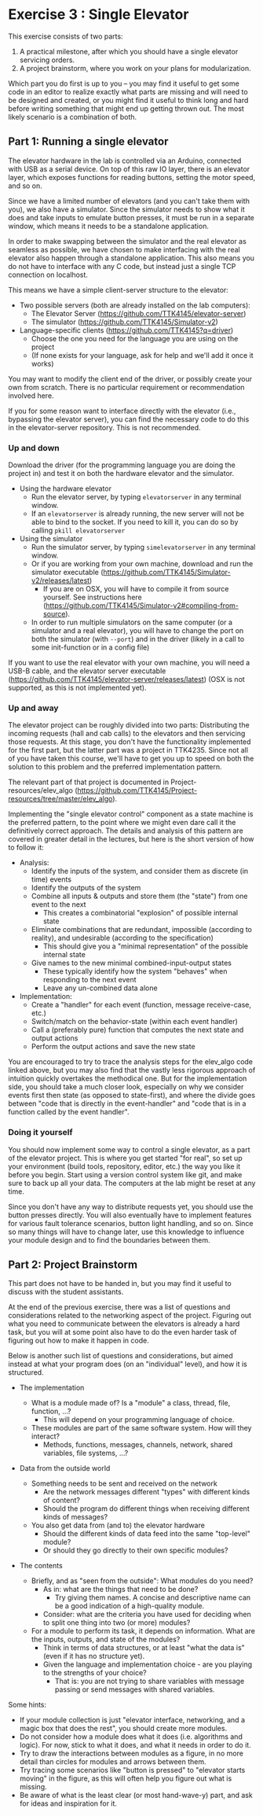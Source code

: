 Exercise 3 : Single Elevator
============================

This exercise consists of two parts:

 1. A practical milestone, after which you should have a single elevator servicing orders.
 1. A project brainstorm, where you work on your plans for modularization.

Which part you do first is up to you – you may find it useful to get some code in an editor to realize exactly what parts are missing and will need to be designed and created, or you might find it useful to think long and hard before writing something that might end up getting thrown out. The most likely scenario is a combination of both.


Part 1: Running a single elevator
-------------------------

The elevator hardware in the lab is controlled via an Arduino, connected with USB as a serial device. On top of this raw IO layer, there is an elevator layer, which exposes functions for reading buttons, setting the motor speed, and so on.

Since we have a limited number of elevators (and you can't take them with you), we also have a simulator. Since the simulator needs to show what it does and take inputs to emulate button presses, it must be run in a separate window, which means it needs to be a standalone application. 

In order to make swapping between the simulator and the real elevator as seamless as possible, we have chosen to make interfacing with the real elevator also happen through a standalone application. This also means you do not have to interface with any C code, but instead just a single TCP connection on localhost.

This means we have a simple client-server structure to the elevator:

 - Two possible servers (both are already installed on the lab computers):
   - The Elevator Server (https://github.com/TTK4145/elevator-server)
   - The simulator (https://github.com/TTK4145/Simulator-v2)  
 - Language-specific clients (https://github.com/TTK4145?q=driver)
   - Choose the one you need for the language you are using on the project
   - (If none exists for your language, ask for help and we'll add it once it works)

You may want to modify the client end of the driver, or possibly create your own from scratch. There is no particular requirement or recommendation involved here.

If you for some reason want to interface directly with the elevator (i.e., bypassing the elevator server), you can find the necessary code to do this in the elevator-server repository. This is not recommended.
    
### Up and down

Download the driver (for the programming language you are doing the project in) and test it on both the hardware elevator and the simulator.

 - Using the hardware elevator
   - Run the elevator server, by typing `elevatorserver` in any terminal window.
   - If an `elevatorserver` is already running, the new server will not be able to bind to the socket. If you need to kill it, you can do so by calling `pkill elevatorserver`
 - Using the simulator
   - Run the simulator server, by typing `simelevatorserver` in any terminal window.
   - Or if you are working from your own machine, download and run the simulator executable (https://github.com/TTK4145/Simulator-v2/releases/latest)
     - If you are on OSX, you will have to compile it from source yourself. See instructions here (https://github.com/TTK4145/Simulator-v2#compiling-from-source).
   - In order to run multiple simulators on the same computer (or a simulator and a real elevator), you will have to change the port on both the simulator (with `--port`) and in the driver (likely in a call to some init-function or in a config file)
   
If you want to use the real elevator with your own machine, you will need a USB-B cable, and the elevator server executable (https://github.com/TTK4145/elevator-server/releases/latest) (OSX is not supported, as this is not implemented yet).


### Up and away

The elevator project can be roughly divided into two parts: Distributing the incoming requests (hall and cab calls) to the elevators and then servicing those requests. At this stage, you don't have the functionality implemented for the first part, but the latter part was a project in TTK4235. Since not all of you have taken this course, we'll have to get you up to speed on both the solution to this problem and the preferred implementation pattern.

The relevant part of that project is documented in Project-resources/elev_algo (https://github.com/TTK4145/Project-resources/tree/master/elev_algo).

Implementing the "single elevator control" component as a state machine is the preferred pattern, to the point where we might even dare call it the definitively correct approach. The details and analysis of this pattern are covered in greater detail in the lectures, but here is the short version of how to follow it:

 - Analysis:
   - Identify the inputs of the system, and consider them as discrete (in time) events
   - Identify the outputs of the system
   - Combine all inputs & outputs and store them (the "state") from one event to the next
     - This creates a combinatorial "explosion" of possible internal state
   - Eliminate combinations that are redundant, impossible (according to reality), and undesirable (according to the specification)
     - This should give you a "minimal representation" of the possible internal state
   - Give names to the new minimal combined-input-output states
     - These typically identify how the system "behaves" when responding to the next event
     - Leave any un-combined data alone
 - Implementation:
   - Create a "handler" for each event (function, message receive-case, etc.)
   - Switch/match on the behavior-state (within each event handler)
   - Call a (preferably pure) function that computes the next state and output actions
   - Perform the output actions and save the new state
   
You are encouraged to try to trace the analysis steps for the elev_algo code linked above, but you may also find that the vastly less rigorous approach of intuition quickly overtakes the methodical one. But for the implementation side, you should take a much closer look, especially on why we consider events first then state (as opposed to state-first), and where the divide goes between "code that is directly in the event-handler" and "code that is in a function called by the event handler".

### Doing it yourself

You should now implement some way to control a single elevator, as a part of the elevator project. This is where you get started "for real", so set up your environment (build tools, repository, editor, etc.) the way you like it before you begin. Start using a version control system like git, and make sure to back up all your data. The computers at the lab might be reset at any time.

Since you don't have any way to distribute requests yet, you should use the button presses directly. You will also eventually have to implement features for various fault tolerance scenarios, button light handling, and so on. Since so many things will have to change later, use this knowledge to influence your module design and to find the boundaries between them.


Part 2: Project Brainstorm
-------------------------

This part does not have to be handed in, but you may find it useful to discuss with the student assistants.

At the end of the previous exercise, there was a list of questions and considerations related to the networking aspect of the project. Figuring out what you need to communicate between the elevators is already a hard task, but you will at some point also have to do the even harder task of figuring out how to make it happen in code.

Below is another such list of questions and considerations, but aimed instead at what your program does (on an "individual" level), and how it is structured.

 - The implementation
   - What is a module made of? Is a "module" a class, thread, file, function, ...?
     - This will depend on your programming language of choice.
   - These modules are part of the same software system. How will they interact?
     - Methods, functions, messages, channels, network, shared variables, file systems, ...?

 - Data from the outside world
   - Something needs to be sent and received on the network
     - Are the network messages different "types" with different kinds of content?
     - Should the program do different things when receiving different kinds of messages?
   - You also get data from (and to) the elevator hardware
     - Should the different kinds of data feed into the same "top-level" module?
     - Or should they go directly to their own specific modules?

 - The contents
   - Briefly, and as "seen from the outside": What modules do you need?
     - As in: what are the things that need to be done?
       - Try giving them names. A concise and descriptive name can be a good indication of a high-quality module.
     - Consider: what are the criteria you have used for deciding when to split one thing into two (or more) modules?
   - For a module to perform its task, it depends on information. What are the inputs, outputs, and state of the modules?
     - Think in terms of data structures, or at least "what the data is" (even if it has no structure yet).
     - Given the language and implementation choice - are you playing to the strengths of your choice?
       - That is: you are not trying to share variables with message passing or send messages with shared variables.
     
Some hints:

 - If your module collection is just "elevator interface, networking, and a magic box that does the rest", you should create more modules.
 - Do not consider how a module does what it does (i.e. algorithms and logic). For now, stick to what it does, and what it needs in order to do it.
 - Try to draw the interactions between modules as a figure, in no more detail than circles for modules and arrows between them. 
 - Try tracing some scenarios like "button is pressed" to "elevator starts moving" in the figure, as this will often help you figure out what is missing.
 - Be aware of what is the least clear (or most hand-wave-y) part, and ask for ideas and inspiration for it.